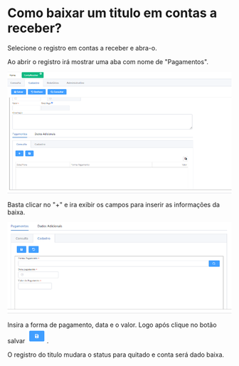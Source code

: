 # Como baixar um titulo em contas a receber?

Selecione o registro em contas a receber e abra-o.

Ao abrir o registro irá mostrar uma aba com nome de "Pagamentos".

![](<../../../.gitbook/assets/image (164).png>)

Basta clicar no "+" e ira exibir os campos para inserir as informações da baixa.

![](<../../../.gitbook/assets/image (176).png>)

Insira a forma de pagamento, data e o valor. Logo após clique no botão salvar ![](<../../../.gitbook/assets/image (163).png>).

O registro do titulo mudara o status para quitado e conta será dado baixa.
